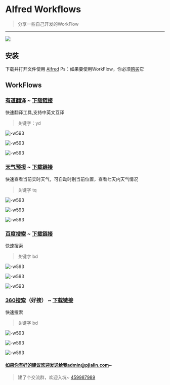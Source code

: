 # Alfred Workflows
> 分享一些自己开发的WorkFlow


- - -

![](https://raw.githubusercontent.com/pjialin/WorkFlow/master/dsdt/img/Other/1.png)

## 安装
下载并打开文件使用 [Alfred](https://www.alfredapp.com/)
Ps：如果要使用WorkFlow，你必须[购买](https://www.alfredapp.com/powerpack/buy/)它

## WorkFlows

### [有道翻译](https://github.com/pjialin/WorkFlow/tree/master/YoudaoTrans) \~ [下载链接](https://raw.githubusercontent.com/pjialin/WorkFlow/master/YoudaoTrans/%E6%9C%89%E9%81%93%E7%BF%BB%E8%AF%91.alfredworkflow)
快速翻译工具,支持中英文互译
>  关键字：yd

![-w593](http://oss.pjialin.com/14700226292535.jpg)

![-w593](http://oss.pjialin.com/14700226688498.jpg)

![-w593](http://oss.pjialin.com/14700231356167.jpg)



### [天气预报](https://github.com/pjialin/WorkFlow/tree/master/Weather) \~ [下载链接](https://raw.githubusercontent.com/pjialin/WorkFlow/master/Weather/%E5%A4%A9%E6%B0%94%E9%A2%84%E6%8A%A5.alfredworkflow)
快速查看当前实时天气，可自动时别当前位置，查看七天内天气情况
> 关键字 tq

![-w593](http://oss.pjialin.com/14700235260878.jpg)

![-w593](http://oss.pjialin.com/14700235745581.jpg)

![-w593](http://oss.pjialin.com/14700236070028.jpg)



### [百度搜索](https://github.com/pjialin/WorkFlow/tree/master/BaiduSearch) \~ [下载链接](https://raw.githubusercontent.com/pjialin/WorkFlow/master/BaiduSearch/%E7%99%BE%E5%BA%A6%E6%90%9C%E7%B4%A2.alfredworkflow)
快速搜索
> 关键字 bd
 
![-w593](http://oss.pjialin.com/14700236710597.jpg)

![-w593](http://oss.pjialin.com/14700236929271.jpg)

![-w593](http://oss.pjialin.com/14700237234298.jpg)



### [360搜索](https://github.com/pjialin/WorkFlow/tree/master/HaosouSearch)（好搜） \~ [下载链接](https://raw.githubusercontent.com/pjialin/WorkFlow/master/HaosouSearch/360%E5%A5%BD%E6%90%9C.alfredworkflow)
快速搜索
> 关键字 bd

![-w593](http://oss.pjialin.com/14700237607621.jpg)

![-w593](http://oss.pjialin.com/14700237644073.jpg)

![-w593](http://oss.pjialin.com/14700237980441.jpg)

#### 如果你有好的建议欢迎发送给我admin@pjialin.com\~
> 建了个交流群，欢迎入坑~ [459987989](http://jq.qq.com/?_wv=1027&k=28lERef)

